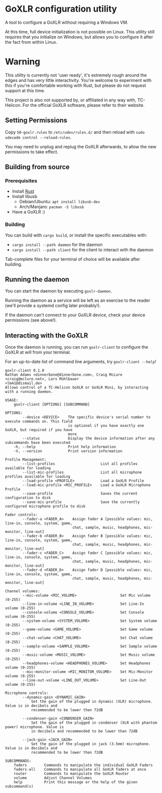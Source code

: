 # GoXLR configuration utility
A tool to configure a GoXLR without requiring a Windows VM.

At this time, full device initialization is not possible on Linux. This utility still requires that you initialize on Windows, but allows you to configure it after the fact from within Linux.

# Warning
This utility is currently not 'user ready', it's extremely rough around the edges and has very little interactivity. You're welcome to experiment with this if you're comfortable working with Rust, but please do not request support at this time.

This project is also not supported by, or affiliated in any way with, TC-Helicon. For the official GoXLR software, please refer to their website. 

## Setting Permissions
Copy `50-goxlr.rules` to `/etc/udev/rules.d/` and then reload with `sudo udevadm control --reload-rules`.

You may need to unplug and replug the GoXLR afterwards, to allow the new permissions to take effect.

## Building from source
### Prerequisites
- Install [Rust](https://rustup.rs/)
- Install libusb
  - Debian/Ubuntu: `apt install libusb-dev`
  - Arch/Manjaro: `pacman -S libusb`
- Have a GoXLR :)

### Building
You can build with `cargo build`, or install the specific executables with:
- `cargo install --path daemon` for the daemon
- `cargo install --path client` for the client to interact with the daemon

Tab-complete files for your terminal of choice will be available after building.

## Running the daemon
You can start the daemon by executing `goxlr-daemon`.

Running the daemon as a service will be left as an exercise to the reader (we'll provide a systemd config later probably!).

If the daemon can't connect to your GoXLR device, check your device permissions (see above!).

## Interacting with the GoXLR
Once the daemon is running, you can run `goxlr-client` to configure the GoXLR at will from your terminal.

For an up-to-date list of command line arguments, try `goxlr-client --help`!

```
goxlr-client 0.1.0
Nathan Adams <dinnerbone@dinnerbone.com>, Craig McLure <craig@mclure.net>, Lars Mühlbauer
<lm41@dismail.de>
Allows control of a TC-Helicon GoXLR or GoXLR Mini, by interacting with a running daemon.

USAGE:
    goxlr-client [OPTIONS] [SUBCOMMAND]

OPTIONS:
        --device <DEVICE>    The specific device's serial number to execute commands on. This field
                             is optional if you have exactly one GoXLR, but required if you have
                             more
        --status             Display the device information after any subcommands have been executed
    -h, --help               Print help information
    -V, --version            Print version information

Profile Management:
        --list-profiles                     List all profiles available for loading
        --list-mic-profiles                 List all microphone profiles available for loading
        --load-profile <PROFILE>            Load a GoXLR Profile
        --load-mic-profile <MIC_PROFILE>    Load a GoXLR Microphone Profile
        --save-profile                      Saves the current configuration to disk
        --save-mic-profile                  Save the currently configured microphone profile to disk

Fader controls:
        --fader-a <FADER_A>    Assign fader A [possible values: mic, line-in, console, system, game,
                               chat, sample, music, headphones, mic-monitor, line-out]
        --fader-b <FADER_B>    Assign fader B [possible values: mic, line-in, console, system, game,
                               chat, sample, music, headphones, mic-monitor, line-out]
        --fader-c <FADER_C>    Assign fader C [possible values: mic, line-in, console, system, game,
                               chat, sample, music, headphones, mic-monitor, line-out]
        --fader-d <FADER_D>    Assign fader D [possible values: mic, line-in, console, system, game,
                               chat, sample, music, headphones, mic-monitor, line-out]

Channel volumes:
        --mic-volume <MIC_VOLUME>                    Set Mic volume (0-255)
        --line-in-volume <LINE_IN_VOLUME>            Set Line-In volume (0-255)
        --console-volume <CONSOLE_VOLUME>            Set Console volume (0-255)
        --system-volume <SYSTEM_VOLUME>              Set System volume (0-255)
        --game-volume <GAME_VOLUME>                  Set Game volume (0-255)
        --chat-volume <CHAT_VOLUME>                  Set Chat volume (0-255)
        --sample-volume <SAMPLE_VOLUME>              Set Sample volume (0-255)
        --music-volume <MUSIC_VOLUME>                Set Music volume (0-255)
        --headphones-volume <HEADPHONES_VOLUME>      Set Headphones volume (0-255)
        --mic-monitor-volume <MIC_MONITOR_VOLUME>    Set Mic-Monitor volume (0-255)
        --line-out-volume <LINE_OUT_VOLUME>          Set Line-Out volume (0-255)

Microphone controls:
        --dynamic-gain <DYNAMIC_GAIN>
            Set the gain of the plugged in dynamic (XLR) microphone. Value is in decibels and
            recommended to be lower than 72dB

        --condenser-gain <CONDENSER_GAIN>
            Set the gain of the plugged in condenser (XLR with phantom power) microphone. Value is
            in decibels and recommended to be lower than 72dB

        --jack-gain <JACK_GAIN>
            Set the gain of the plugged in jack (3.5mm) microphone. Value is in decibels and
            recommended to be lower than 72dB

SUBCOMMANDS:
    faders        Commands to manipulate the individual GoXLR Faders
    faders-all    Commands to manipulate all GoXLR faders at once
    router        Commands to manipulate the GoXLR Router
    volume        Adjust Channel Volumes
    help          Print this message or the help of the given subcommand(s)

```
